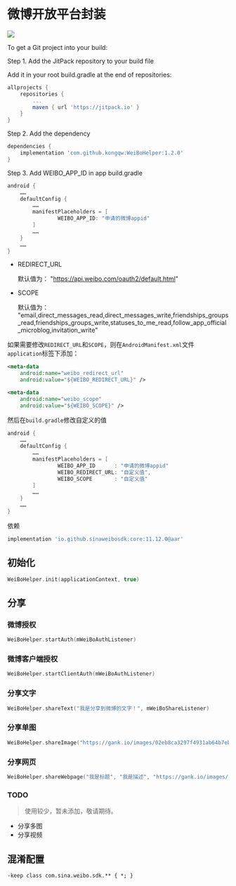 # 微博开放平台封装

[![](https://jitpack.io/v/kongqw/WeiBoHelper.svg)](https://jitpack.io/#kongqw/WeiBoHelper)

To get a Git project into your build:

Step 1. Add the JitPack repository to your build file

Add it in your root build.gradle at the end of repositories:

``` gradle
allprojects {
    repositories {
        ...
        maven { url 'https://jitpack.io' }
    }
}
```

Step 2. Add the dependency

``` gradle
dependencies {
    implementation 'com.github.kongqw:WeiBoHelper:1.2.0'
}
```

Step 3. Add WEIBO_APP_ID in app build.gradle

``` gradle
android {
    ……
    defaultConfig {
        ……
        manifestPlaceholders = [
                WEIBO_APP_ID: "申请的微博appid"
        ]
        ……
    }
    ……
}
```

- REDIRECT_URL

    默认值为： "https://api.weibo.com/oauth2/default.html"

- SCOPE

    默认值为： "email,direct_messages_read,direct_messages_write,friendships_groups_read,friendships_groups_write,statuses_to_me_read,follow_app_official_microblog,invitation_write"

如果需要修改`REDIRECT_URL`和`SCOPE`，则在`AndroidManifest.xml`文件`application`标签下添加：

``` xml
<meta-data
    android:name="weibo_redirect_url"
    android:value="${WEIBO_REDIRECT_URL}" />

<meta-data
    android:name="weibo_scope"
    android:value="${WEIBO_SCOPE}" />
```

然后在`build.gradle`修改自定义的值

``` gradle
android {
    ……
    defaultConfig {
        ……
        manifestPlaceholders = [
                WEIBO_APP_ID      : "申请的微博appid"
                WEIBO_REDIRECT_URL: "自定义值",
                WEIBO_SCOPE       : "自定义值"
        ]
        ……
    }
    ……
}
```
依赖

``` gradle
implementation 'io.github.sinaweibosdk:core:11.12.0@aar'
```

## 初始化

``` kotlin
WeiBoHelper.init(applicationContext, true)
```

## 分享

### 微博授权

``` kotlin
WeiBoHelper.startAuth(mWeiBoAuthListener)
```

### 微博客户端授权

``` kotlin
WeiBoHelper.startClientAuth(mWeiBoAuthListener)
```

### 分享文字

``` kotlin
WeiBoHelper.shareText("我是分享到微博的文字！", mWeiBoShareListener)
```

### 分享单图

``` kotlin
WeiBoHelper.shareImage("https://gank.io/images/02eb8ca3297f4931ab64b7ebd7b5b89c", mWeiBoShareListener)
```

### 分享网页

``` kotlin
WeiBoHelper.shareWebpage("我是标题", "我是描述", "https://gank.io/images/02eb8ca3297f4931ab64b7ebd7b5b89c", "https://www.baidu.com", mWeiBoShareListener)
```

### TODO

> 使用较少，暂未添加，敬请期待。

- 分享多图
- 分享视频


## 混淆配置

```
-keep class com.sina.weibo.sdk.** { *; }
```